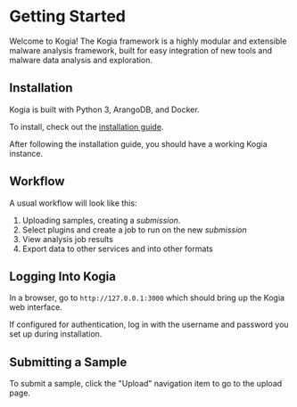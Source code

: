 # Getting Started

Welcome to Kogia! The Kogia framework is a highly modular and extensible malware analysis framework, built for easy integration of new tools and malware data analysis and exploration.

## Installation 

Kogia is built with Python 3, ArangoDB, and Docker.

To install, check out the [installation guide](installation.md).

After following the installation guide, you should have a working Kogia instance.

## Workflow

A usual workflow will look like this:

1. Uploading samples, creating a *submission*.
2. Select plugins and create a job to run on the new *submission*
3. View analysis job results
4. Export data to other services and into other formats

## Logging Into Kogia

In a browser, go to `http://127.0.0.1:3000` which should bring up the Kogia web interface.

If configured for authentication, log in with the username and password you set up during installation.

## Submitting a Sample

To submit a sample, click the "Upload" navigation item to go to the upload page.

